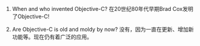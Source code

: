 1. When and who invented Objective-C?
    在20世纪80年代早期Brad Cox发明了Objective-C!

2. Are Objective-C is old and moldy by now?
    没有，因为一直在更新、增加新功能等。现在仍有着广泛的应用。
